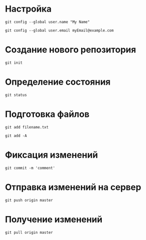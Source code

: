 # Настройка

``git config --global user.name "My Name"``

``git config --global user.email myEmail@example.com``

# Создание нового репозитория

``git init``

# Определение состояния

``git status``

# Подготовка файлов

``git add filename.txt``

``git add -A``

# Фиксация изменений

``git commit -m 'comment'``

# Отправка изменений на сервер

``git push origin master``

# Получение изменений

``git pull origin master``

